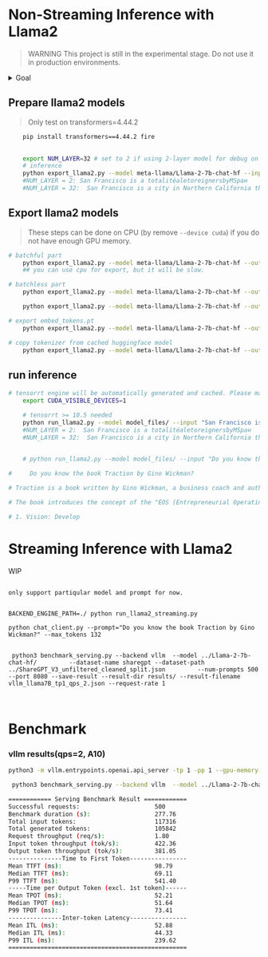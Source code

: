 # Non-Streaming Inference with Llama2

> WARNING
This project is still in the experimental stage. Do not use it in production environments. 

<details>
<summary>Goal</summary>
The final goal is that, we want serve LLM mainly with TensorRT, but with no dependency on TensorRT-LLM or Triton server. We segment layers based on whether they can be batched with respect to the sequence length's dimension. The model is divided into two parts: batchful and batchless. Model parameters are (mainly) located in the batchful part, whereas the batchless part consists of positional encoding and parameter-free self-attention. After masking the batchless part, we perform a complete trace.

Traditional dynamic batching can be applied the batchful part. We isolate the batchless part as a separate custom sub-graph/(function in future) and implement it using a TensorRT plugin. This plugin does nothing but direct the batchless part to a dedicated TorchPipe server. The management and resource(e.g. kvcache) control operate entirely independently of TensorRT.

The computation for the batchless part could be implemented as a standalone CUDA kernel. However, for simplicity, we have chosen to trace and implement it using TensorRT. TensorRT may internally optimize computations by matching flash attention patterns. The verbose information from TensorRT indicates that it has identified and reassigned Myelin backends for Self-Attention nodes (i.e., /MatMul_1, /Softmax, /MatMul).
</details>

## Prepare llama2 models
> Only test on transformers=4.44.2
    
```bash
    pip install transformers==4.44.2 fire
    

    export NUM_LAYER=32 # set to 2 if using 2-layer model for debug on 12GB-GPU.
    # inference
    python export_llama2.py --model meta-llama/Llama-2-7b-chat-hf --input "San Francisco is a" --test --num_layers $NUM_LAYER 
    #NUM_LAYER = 2: San Francisco is a totalitéaletoreignersbyMSран
    #NUM_LAYER = 32:  San Francisco is a city in Northern California that is known
```

## Export llama2 models
> These steps can be done on CPU (by remove `--device cuda`) if you do not have enough GPU memory.

```bash
# batchful part
    python export_llama2.py --model meta-llama/Llama-2-7b-chat-hf --output_dir model_files/ --export batchful --num_layers $NUM_LAYER --device cuda
    ## you can use cpu for export, but it will be slow.

# batchless part
    python export_llama2.py --model meta-llama/Llama-2-7b-chat-hf --output_dir model_files/ --export prefill_batchless  

    python export_llama2.py --model meta-llama/Llama-2-7b-chat-hf --output_dir model_files/ --export decode_batchless  

# export embed_tokens.pt
    python export_llama2.py --model meta-llama/Llama-2-7b-chat-hf --output_dir model_files/ --export embed_tokens

# copy tokenizer from cached huggingface model
    python export_llama2.py --model meta-llama/Llama-2-7b-chat-hf --output_dir model_files/ --export tokenizer

```

## run inference
```bash
# tensorrt engine will be automatically generated and cached. Please make sure there are enough GPU memory, or you can generate the engines multiple times.
    export CUDA_VISIBLE_DEVICES=1

    # tensorrt >= 10.5 needed
    python run_llama2.py --model model_files/ --input "San Francisco is a" 
    #NUM_LAYER = 2:  San Francisco is a totalitéaletoreignersbyMSран
    #NUM_LAYER = 32:  San Francisco is a city in Northern California that is known


    # python run_llama2.py --model model_files/ --input "Do you know the book Traction by Gino Wickman" --max_tokens 132
    
#     Do you know the book Traction by Gino Wickman?

# Traction is a book written by Gino Wickman, a business coach and author, that provides a framework for creating a successful business. The book focuses on the importance of having a clear vision, establishing a strong leadership team, and implementing a set of core values that guide decision-making.

# The book introduces the concept of the "EOS (Entrepreneurial Operating System)," which is a set of tools and processes that help businesses achieve their goals and create a sustainable, successful organization. The EOS framework includes six key components:

# 1. Vision: Develop
```



# Streaming Inference with Llama2
WIP


```

only support partiqular model and prompt for now.
 

BACKEND_ENGINE_PATH=./ python run_llama2_streaming.py 

python chat_client.py --prompt="Do you know the book Traction by Gino Wickman?" --max_tokens 132  


 python3 benchmark_serving.py --backend vllm  --model ../Llama-2-7b-chat-hf/         --dataset-name sharegpt --dataset-path ../ShareGPT_V3_unfiltered_cleaned_split.json         --num-prompts 500 --port 8080 --save-result --result-dir results/ --result-filename vllm_llama7B_tp1_qps_2.json --request-rate 1   



```



# Benchmark



### vllm results(qps=2, A10)

```bash
python3 -m vllm.entrypoints.openai.api_server -tp 1 -pp 1 --gpu-memory-utilization 0.95         --model ../Llama-2-7b-chat-hf/ --port 8000 --disable-log-stats --disable-log-requests 

 python3 benchmark_serving.py --backend vllm  --model ../Llama-2-7b-chat-hf/         --dataset-name sharegpt --dataset-path ../ShareGPT_V3_unfiltered_cleaned_split.json         --num-prompts 500 --port 8000 --save-result --result-dir results/ --result-filename vllm_llama7B_tp1_qps_2.json --request-rate 2   
```

```bash
============ Serving Benchmark Result ============
Successful requests:                     500       
Benchmark duration (s):                  277.76    
Total input tokens:                      117316    
Total generated tokens:                  105842    
Request throughput (req/s):              1.80      
Input token throughput (tok/s):          422.36    
Output token throughput (tok/s):         381.05    
---------------Time to First Token----------------
Mean TTFT (ms):                          98.79     
Median TTFT (ms):                        69.11     
P99 TTFT (ms):                           541.40    
-----Time per Output Token (excl. 1st token)------
Mean TPOT (ms):                          52.21     
Median TPOT (ms):                        51.64     
P99 TPOT (ms):                           73.41     
---------------Inter-token Latency----------------
Mean ITL (ms):                           52.88     
Median ITL (ms):                         44.33     
P99 ITL (ms):                            239.62    
==================================================
```

